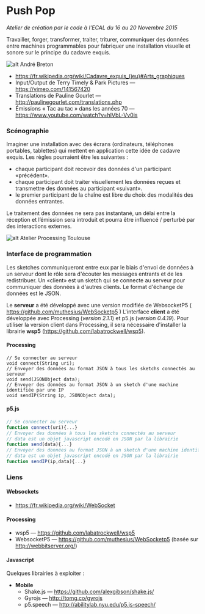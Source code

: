 # Push Pop
*Atelier de création par le code à l'ECAL du 16 au 20 Novembre 2015*

Travailler, forger, transformer, traiter, triturer, communiquer des données entre machines programmables pour fabriquer une installation visuelle et sonore sur le principe du cadavre exquis.

![alt André Breton](http://masmoulin.blog.lemonde.fr/files/2012/02/Cadavre-exquis_Andr%C3%A9-Breton-Goemans-Camille-Jacques-Pr%C3%A9vert-Yves-Tanguy.png)


* https://fr.wikipedia.org/wiki/Cadavre_exquis_(jeu)#Arts_graphiques
* Input/Output de Terry Timely & Park Pictures — https://vimeo.com/141567420
* Translations de Pauline Gourlet — http://paulinegourlet.com/translations.php
* Émissions « Tac au tac » dans les années 70 — https://www.youtube.com/watch?v=hIVbL-Vv0is


### Scénographie 
Imaginer une installation avec des écrans (ordinateurs, téléphones portables, tablettes) qui mettent en application cette idée de cadavre exquis. Les règles pourraient être les suivantes :
* chaque participant doit recevoir des données d'un participant «précédent».
* chaque participant doit traiter visuellement les données reçues et transmettre des données au participant «suivant».
* le premier participant de la chaîne est libre du choix des modalités des données entrantes.

Le traitement des données ne sera pas instantané, un délai entre la réception et l’émission sera introduit et pourra être influencé / perturbé par des interactions externes.

![alt Atelier Processing Toulouse](https://farm9.staticflickr.com/8532/8581354948_177de9c03b_z.jpg)


### Interface de programmation
Les sketches communiqueront entre eux par le biais d'envoi de données à un serveur dont le rôle sera d'écouter les messages entrants et de les redistribuer. Un «client» est un sketch qui se connecte au serveur pour communiquer des données à d'autres clients. Le format d'échange de données est le JSON.

Le **serveur** a été développé avec une version modifiée de WebsocketP5 ( https://github.com/muthesius/WebSocketp5 )
L'interface **client** a été développée avec Processing (*version 2.1.1*) et p5.js (*version 0.4.19*). Pour utiliser la version client dans Processing, il sera nécessaire d'installer la librairie **wsp5** (https://github.com/labatrockwell/wsp5). 


#### Processing
```processing
// Se connecter au serveur
void connect(String uri);
// Envoyer des données au format JSON à tous les sketchs connectés au serveur
void send(JSONObject data);
// Envoyer des données au format JSON à un sketch d'une machine identifiée par une IP
void sendIP(String ip, JSONObject data);
```


#### p5.js
```javascript
// Se connecter au serveur
function connect(uri){...}
// Envoyer des données à tous les sketchs connectés au serveur
// data est un objet javascript encodé en JSON par la librairie
function send(data){...}
// Envoyer des données au format JSON à un sketch d'une machine identifiée par une IP
// data est un objet javascript encodé en JSON par la librairie
function sendIP(ip,data){...}
```


### Liens
#### Websockets
* https://fr.wikipedia.org/wiki/WebSocket

#### Processing
* wsp5 — https://github.com/labatrockwell/wsp5
* WebsocketP5 — https://github.com/muthesius/WebSocketp5 (basée sur http://webbitserver.org/)

#### Javascript
Quelques librairies à exploiter : 

* **Mobile**
  * Shake.js — https://github.com/alexgibson/shake.js/
  * Gyrojs — http://tomg.co/gyrojs
  * p5.speech — http://abilitylab.nyu.edu/p5.js-speech/
